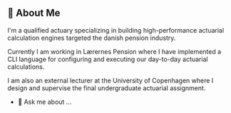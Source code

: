 ## 👋 About Me

I'm a qualified actuary specializing in building high-performance actuarial calculation engines targeted the danish pension industry. 

Currently I am working in Lærernes Pension where I have implemented a CLI language for configuring and executing our day-to-day actuarial calculations. 

I am also an external lecturer at the University of Copenhagen where I design and supervise the final undergraduate actuarial assignment. 


- 💬 Ask me about ...







<!--
**kdm95/kdm95** is a ✨ _special_ ✨ repository because its `README.md` (this file) appears on your GitHub profile.




Here are some ideas to get you started:

- 🔭 I’m currently working on ...
- 🌱 I’m currently learning ...
- 👯 I’m looking to collaborate on ...
- 🤔 I’m looking for help with ...
- 💬 Ask me about ...
- 📫 How to reach me: ...
- 😄 Pronouns: ...
- ⚡ Fun fact: ...
-->
